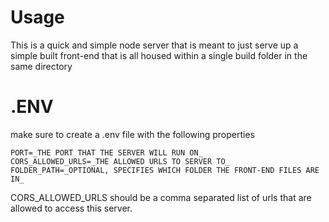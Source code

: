 # Usage

This is a quick and simple node server that is meant to just serve up a simple built front-end that is all housed within a single build folder in the same directory

# .ENV

make sure to create a .env file with the following properties

```
PORT=_THE PORT THAT THE SERVER WILL RUN ON_
CORS_ALLOWED_URLS=_THE ALLOWED URLS TO SERVER TO_
FOLDER_PATH=_OPTIONAL, SPECIFIES WHICH FOLDER THE FRONT-END FILES ARE IN_
```

CORS_ALLOWED_URLS should be a comma separated list of urls that are allowed to access this server.
